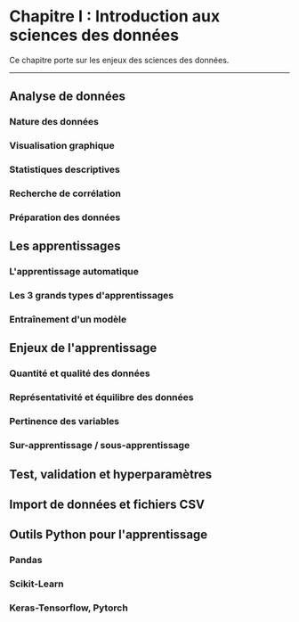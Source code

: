 # Chapitre I : Introduction aux sciences des données

Ce chapitre porte sur les enjeux des sciences des données.

---

## Analyse de données

### Nature des données

### Visualisation graphique

### Statistiques descriptives

### Recherche de corrélation

### Préparation des données

## Les apprentissages

### L'apprentissage automatique

### Les 3 grands types d'apprentissages

### Entraînement d'un modèle

## Enjeux de l'apprentissage

### Quantité et qualité des données

### Représentativité et équilibre des données

### Pertinence des variables

### Sur-apprentissage / sous-apprentissage

## Test, validation et hyperparamètres

## Import de données et fichiers CSV

## Outils Python pour l'apprentissage

### Pandas

### Scikit-Learn

### Keras-Tensorflow, Pytorch
